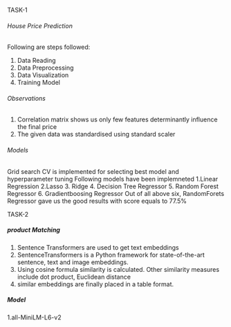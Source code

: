 TASK-1
###### House Price Prediction

Following are steps followed:
1. Data Reading
2. Data Preprocessing
3. Data Visualization
4. Training Model

###### Observations
1. Correlation matrix shows us only few features determinantly influence the final price
2. The given data was standardised using standard scaler

###### Models
Grid search CV is implemented for selecting best model and hyperparameter tuning
Following models have been implemneted
1.Linear Regression
2.Lasso
3. Ridge
4. Decision Tree Regressor
5. Random Forest Regressor
6. Gradientboosing Regressor
Out of all above six, RandomForets Regressor gave us the good results with score equals to 77.5%

TASK-2

##### product Matching
1. Sentence Transformers are used to get text embeddings 
2. SentenceTransformers is a Python framework for state-of-the-art sentence, text and image embeddings. 
3. Using cosine formula  similarity is calculated. Other similarity measures include dot product, Euclidean distance
4. similar embeddings are finally placed in a table format.
 ##### Model
 1.all-MiniLM-L6-v2

